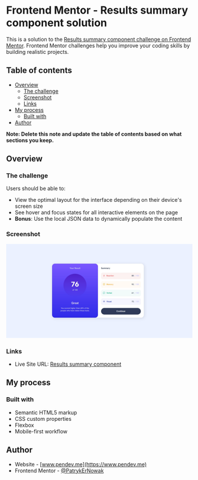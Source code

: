 # Frontend Mentor - Results summary component solution

This is a solution to the [Results summary component challenge on Frontend Mentor](https://www.frontendmentor.io/challenges/results-summary-component-CE_K6s0maV). Frontend Mentor challenges help you improve your coding skills by building realistic projects.

## Table of contents

- [Overview](#overview)
  - [The challenge](#the-challenge)
  - [Screenshot](#screenshot)
  - [Links](#links)
- [My process](#my-process)
  - [Built with](#built-with)
- [Author](#author)

**Note: Delete this note and update the table of contents based on what sections you keep.**

## Overview

### The challenge

Users should be able to:

- View the optimal layout for the interface depending on their device's screen size
- See hover and focus states for all interactive elements on the page
- **Bonus**: Use the local JSON data to dynamically populate the content

### Screenshot

![](../../Photos%20of%20Challenges/newbie/results%20summary%20component.jpg)

### Links

- Live Site URL: [Results summary component](https://patrykernowak.github.io/Frontend-Mentor-Challenges/Newbie/results-summary-component/)

## My process

### Built with

- Semantic HTML5 markup
- CSS custom properties
- Flexbox
- Mobile-first workflow

## Author

- Website - [www.pendev.me](https://www.pendev.me)
- Frontend Mentor - [@PatrykErNowak](https://https://www.frontendmentor.io/profile/PatrykErNowak)
